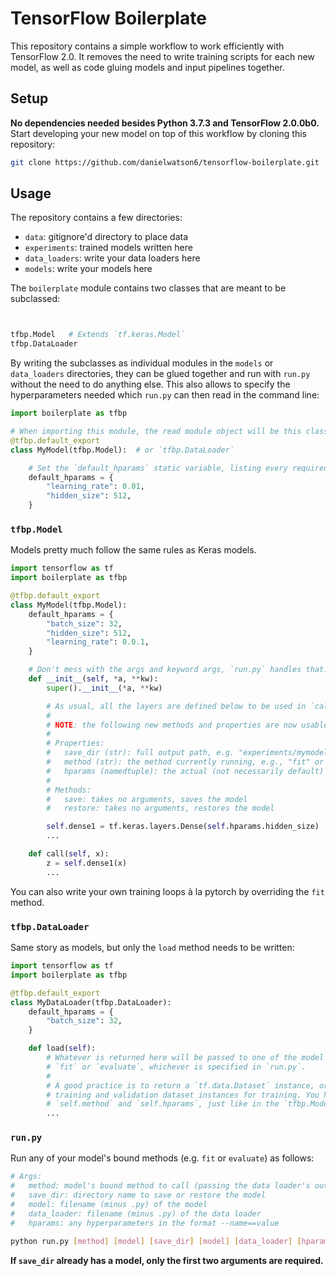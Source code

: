 # TensorFlow Boilerplate

This repository contains a simple workflow to work efficiently with TensorFlow 2.0. It removes the need to write training scripts for each new model, as well as code gluing models and input pipelines together.

## Setup

**No dependencies needed besides Python 3.7.3 and TensorFlow 2.0.0b0.** Start developing your new model on top of this workflow by cloning this repository:

```bash
git clone https://github.com/danielwatson6/tensorflow-boilerplate.git
```

## Usage

The repository contains a few directories:
- `data`: gitignore'd directory to place data
- `experiments`: trained models written here
- `data_loaders`: write your data loaders here
- `models`: write your models here

The `boilerplate` module contains two classes that are meant to be subclassed:

```python


tfbp.Model   # Extends `tf.keras.Model`
tfbp.DataLoader
```

By writing the subclasses as individual modules in the `models` or `data_loaders` directories, they can be glued together and run with `run.py` without the need to do anything else. This also allows to specify the hyperparameters needed which `run.py` can then read in the command line:

```python
import boilerplate as tfbp

# When importing this module, the read module object will be this class.
@tfbp.default_export
class MyModel(tfbp.Model):  # or `tfbp.DataLoader`

    # Set the `default_hparams` static variable, listing every required hyperparameter.
    default_hparams = {
        "learning_rate": 0.01,
        "hidden_size": 512,
    }
```


### `tfbp.Model`

Models pretty much follow the same rules as Keras models.

```python
import tensorflow as tf
import boilerplate as tfbp

@tfbp.default_export
class MyModel(tfbp.Model):
    default_hparams = {
        "batch_size": 32,
        "hidden_size": 512,
        "learning_rate": 0.0.1,
    }

    # Don't mess with the args and keyword args, `run.py` handles that.
    def __init__(self, *a, **kw):
        super().__init__(*a, **kw)

        # As usual, all the layers are defined below to be used in `call`.
        #
        # NOTE: the following new methods and properties are now usable:
        #
        # Properties:
        #   save_dir (str): full output path, e.g. "experiments/mymodel_run1".
        #   method (str): the method currently running, e.g., "fit" or "evaluate".
        #   hparams (namedtuple): the actual (not necessarily default) hyperparameters.
        #
        # Methods:
        #   save: takes no arguments, saves the model
        #   restore: takes no arguments, restores the model

        self.dense1 = tf.keras.layers.Dense(self.hparams.hidden_size)
        ...

    def call(self, x):
        z = self.dense1(x)
        ...
```

You can also write your own training loops à la pytorch by overriding the `fit` method.

### `tfbp.DataLoader`

Same story as models, but only the `load` method needs to be written:

```python
import tensorflow as tf
import boilerplate as tfbp

@tfbp.default_export
class MyDataLoader(tfbp.DataLoader):
    default_hparams = {
        "batch_size": 32,
    }

    def load(self):
        # Whatever is returned here will be passed to one of the model's methods like
        # `fit` or `evaluate`, whichever is specified in `run.py`.
        #
        # A good practice is to return a `tf.data.Dataset` instance, or separate
        # training and validation dataset instances for training. You have access to
        # `self.method` and `self.hparams`, just like in the `tfbp.Model` class.
        ...
```


### `run.py`

Run any of your model's bound methods (e.g. `fit` or `evaluate`) as follows:
```bash
# Args:
#   method: model's bound method to call (passing the data loader's output)
#   save_dir: directory name to save or restore the model
#   model: filename (minus .py) of the model
#   data_loader: filename (minus .py) of the data loader
#   hparams: any hyperparameters in the format --name==value

python run.py [method] [model] [save_dir] [model] [data_loader] [hparams...]
```

**If `save_dir` already has a model, only the first two arguments are required.**
